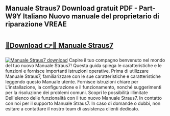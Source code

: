 ## Manuale Straus7 Download gratuit PDF - Part-W9Y Italiano Nuovo manuale del proprietario di riparazione VREAE

# <h2><a href="http://dfe7qve.blite.top/?on=Manuale+Straus7">🔗Download 👉🔴 Manuale Straus7</a></h2>

[![Manuale Straus7 download](https://i.imgur.com/lujVjoI.png)](http://dfe7qve.blite.top/?on=Manuale+Straus7)
Capire il tuo compagno benvenuto nel mondo del tuo nuovo Manuale Straus7! Questa guida spiega le caratteristiche e le funzioni e fornisce importanti istruzioni operative. Prima di utilizzare Manuale Straus7, familiarizzare con le sue caratteristiche e caratteristiche leggendo questo Manuale utente. Fornisce istruzioni chiare per L'installazione, la configurazione e il funzionamento, nonché suggerimenti per la risoluzione dei problemi comuni. Scopri le possibilità illimitate Dell'elenco delle funzionalità con il tuo nuovo Manuale Straus7. In contatto con noi per il supporto Manuale Straus7. In caso di domande o dubbi, non esitare a contattare il nostro team di assistenza clienti dedicato.
